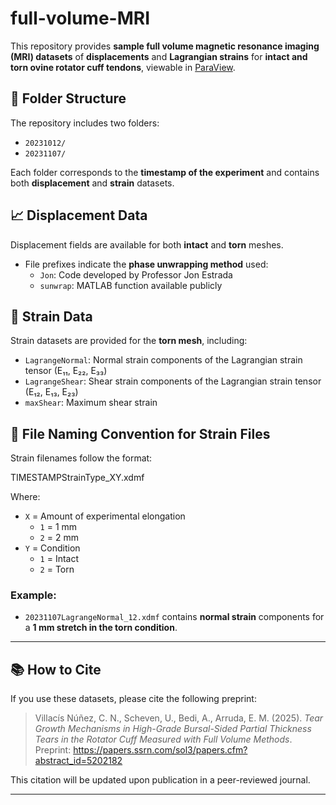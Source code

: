 # full-volume-MRI

This repository provides **sample full volume magnetic resonance imaging (MRI) datasets** of **displacements** and **Lagrangian strains** for **intact and torn ovine rotator cuff tendons**, viewable in [ParaView](https://www.paraview.org/).

## 📁 Folder Structure

The repository includes two folders:
- `20231012/`
- `20231107/`

Each folder corresponds to the **timestamp of the experiment** and contains both **displacement** and **strain** datasets.

## 📈 Displacement Data

Displacement fields are available for both **intact** and **torn** meshes.

- File prefixes indicate the **phase unwrapping method** used:
  - `Jon`: Code developed by Professor Jon Estrada
  - `sunwrap`: MATLAB function available publicly

## 💠 Strain Data

Strain datasets are provided for the **torn mesh**, including:
- `LagrangeNormal`: Normal strain components of the Lagrangian strain tensor (E₁₁, E₂₂, E₃₃)
- `LagrangeShear`: Shear strain components of the Lagrangian strain tensor (E₁₂, E₁₃, E₂₃)
- `maxShear`: Maximum shear strain

## 🧩 File Naming Convention for Strain Files

Strain filenames follow the format:

TIMESTAMPStrainType_XY.xdmf

Where:
- `X` = Amount of experimental elongation
  - `1` = 1 mm
  - `2` = 2 mm
- `Y` = Condition  
  - `1` = Intact
  - `2` = Torn

### Example:
- `20231107LagrangeNormal_12.xdmf` contains **normal strain** components for a **1 mm stretch in the torn condition**.

---

## 📚 How to Cite

If you use these datasets, please cite the following preprint:

> Villacís Núñez, C. N., Scheven, U., Bedi, A., Arruda, E. M. (2025). *Tear Growth Mechanisms in High-Grade Bursal-Sided Partial Thickness Tears in the Rotator Cuff Measured with Full Volume Methods*. Preprint: https://papers.ssrn.com/sol3/papers.cfm?abstract_id=5202182

This citation will be updated upon publication in a peer-reviewed journal.

---
